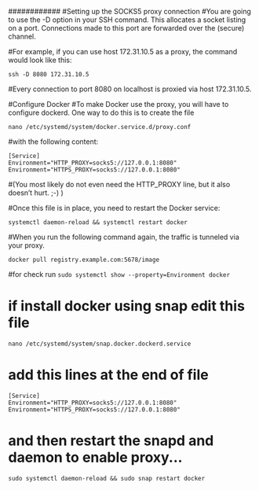 ############
#Setting up the SOCKS5 proxy connection
#You are going to use the -D option in your SSH command. This allocates a socket listing on a port. Connections made to this port are forwarded over the (secure) channel.

#For example, if you can use host 172.31.10.5 as a proxy, the command would look like this:
```
ssh -D 8080 172.31.10.5
```
#Every connection to port 8080 on localhost is proxied via host 172.31.10.5.

#Configure Docker
#To make Docker use the proxy, you will have to configure dockerd. One way to do this is to create the file 
```
nano /etc/systemd/system/docker.service.d/proxy.conf 
```
#with the following content:

```
[Service]
Environment="HTTP_PROXY=socks5://127.0.0.1:8080"
Environment="HTTPS_PROXY=socks5://127.0.0.1:8080"
```
#(You most likely do not even need the HTTP_PROXY line, but it also doesn’t hurt. ;-) )

#Once this file is in place, you need to restart the Docker service:

```systemctl daemon-reload && systemctl restart docker```

#When you run the following command again, the traffic is tunneled via your proxy.

```docker pull registry.example.com:5678/image```

#for check run
```sudo systemctl show --property=Environment docker```

# if install docker using snap edit this file
```
nano /etc/systemd/system/snap.docker.dockerd.service
```
# add this lines at the end of file
```
[Service]
Environment="HTTP_PROXY=socks5://127.0.0.1:8080"
Environment="HTTPS_PROXY=socks5://127.0.0.1:8080"
```
# and then restart the snapd and daemon to enable proxy...
```
sudo systemctl daemon-reload && sudo snap restart docker
```
